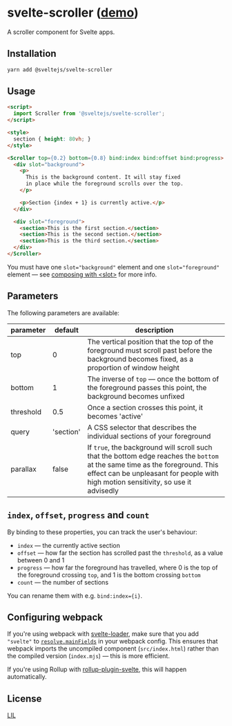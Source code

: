 # svelte-scroller ([demo](https://svelte.dev/repl/76846b7ae27b3a21becb64ffd6e9d4a6?version=3))

A scroller component for Svelte apps.

## Installation

```bash
yarn add @sveltejs/svelte-scroller
```


## Usage

```html
<script>
  import Scroller from '@sveltejs/svelte-scroller';
</script>

<style>
  section { height: 80vh; }
</style>

<Scroller top={0.2} bottom={0.8} bind:index bind:offset bind:progress>
  <div slot="background">
    <p>
      This is the background content. It will stay fixed
      in place while the foreground scrolls over the top.
    </p>

    <p>Section {index + 1} is currently active.</p>
  </div>

  <div slot="foreground">
    <section>This is the first section.</section>
    <section>This is the second section.</section>
    <section>This is the third section.</section>
  </div>
</Scroller>
```

You must have one `slot="background"` element and one `slot="foreground"` element — see [composing with &lt;slot&gt;](https://svelte.dev/tutorial/slots) for more info.


## Parameters

The following parameters are available:

| parameter | default   | description                                                                                                                                                                                                         |
|-----------|-----------|---------------------------------------------------------------------------------------------------------------------------------------------------------------------------------------------------------------------|
| top       | 0         | The vertical position that the top of the foreground must scroll past before the background becomes fixed, as a proportion of window height                                                                         |
| bottom    | 1         | The inverse of `top` — once the bottom of the foreground passes this point, the background becomes unfixed                                                                                                          |
| threshold | 0.5       | Once a section crosses this point, it becomes 'active'                                                                                                                                                              |
| query     | 'section' | A CSS selector that describes the individual sections of your foreground                                                                                                                                            |
| parallax  | false     | If `true`, the background will scroll such that the bottom edge reaches the `bottom` at the same time as the foreground. This effect can be unpleasant for people with high motion sensitivity, so use it advisedly |


## `index`, `offset`, `progress` and `count`

By binding to these properties, you can track the user's behaviour:

* `index` — the currently active section
* `offset` — how far the section has scrolled past the `threshold`, as a value between 0 and 1
* `progress` — how far the foreground has travelled, where 0 is the top of the foreground crossing `top`, and 1 is the bottom crossing `bottom`
* `count` — the number of sections

You can rename them with e.g. `bind:index={i}`.



## Configuring webpack

If you're using webpack with [svelte-loader](https://github.com/sveltejs/svelte-loader), make sure that you add `"svelte"` to [`resolve.mainFields`](https://webpack.js.org/configuration/resolve/#resolve-mainfields) in your webpack config. This ensures that webpack imports the uncompiled component (`src/index.html`) rather than the compiled version (`index.mjs`) — this is more efficient.

If you're using Rollup with [rollup-plugin-svelte](https://github.com/rollup/rollup-plugin-svelte), this will happen automatically.



## License

[LIL](LICENSE)

